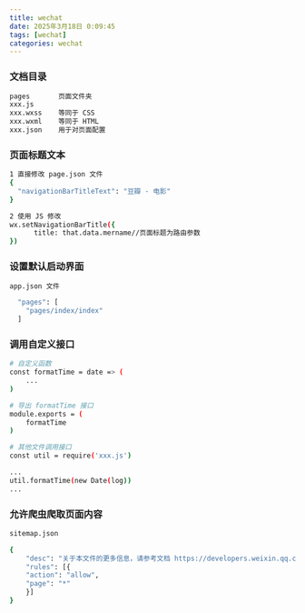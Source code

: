 ```yaml
---
title: wechat
date: 2025年3月18日 0:09:45
tags: [wechat]
categories: wechat
---
```



### 文档目录 
``` bash
pages       页面文件夹
xxx.js      
xxx.wxss    等同于 CSS
xxx.wxml    等同于 HTML
xxx.json    用于对页面配置
```

### 页面标题文本
```bash
1 直接修改 page.json 文件
{
  "navigationBarTitleText": "豆瓣 - 电影"
}

2 使用 JS 修改
wx.setNavigationBarTitle({
      title: that.data.mername//页面标题为路由参数
})

```

### 设置默认启动界面
```bash
app.json 文件

  "pages": [
    "pages/index/index"
  ]
```

### 调用自定义接口
```bash
# 自定义函数
const formatTime = date => (
    ...
)

# 导出 formatTime 接口
module.exports = (
    formatTime
)

# 其他文件调用接口
const util = require('xxx.js')

...
util.formatTime(new Date(log))
...

```

### 允许爬虫爬取页面内容
```bash
sitemap.json

{
    "desc": "关于本文件的更多信息，请参考文档 https://developers.weixin.qq.com/miniprogram/dev/framework/sitemap.html",
    "rules": [{
    "action": "allow",
    "page": "*"
    }]
}
```
